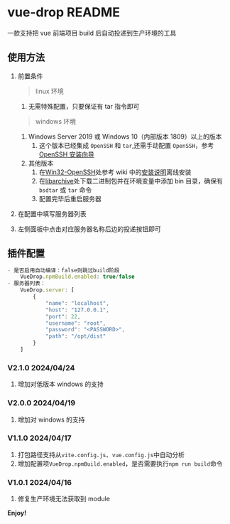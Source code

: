 # vue-drop README

一款支持把 vue 前端项目 build 后自动投递到生产环境的工具

## 使用方法

1. 前置条件

   > linux 环境

   1. 无需特殊配置，只要保证有 tar 指令即可

   > windows 环境

   1. Windows Server 2019 或 Windows 10（内部版本 1809）以上的版本
      1. 这个版本已经集成 `OpenSSH` 和 `tar`,还需手动配置 `OpenSSH`，参考 [OpenSSH 安装向导](https://learn.microsoft.com/zh-cn/windows-server/administration/openssh/openssh_install_firstuse?tabs=gui)
   2. 其他版本
      1. 在[Win32-OpenSSH](https://github.com/PowerShell/Win32-OpenSSH)处参考 wiki 中的[安装说明](https://github.com/PowerShell/Win32-OpenSSH/wiki/Install-Win32-OpenSSH)离线安装
      2. 在[libarchive](https://www.libarchive.org/)处下载二进制包并在环境变量中添加 bin 目录，确保有 `bsdtar` 或 `tar` 命令
      3. 配置完毕后重启服务器

2. 在配置中填写服务器列表
3. 左侧面板中点击对应服务器名称后边的投递按钮即可

## 插件配置

```js
- 是否启用自动编译：false则跳过build阶段
    VueDrop.npmBuild.enabled: true/false
- 服务器列表：
    VueDrop.server: [
        {
            "name": "localhost",
            "host": "127.0.0.1",
            "port": 22,
            "username": "root",
            "password": "<PASSWORD>",
            "path": "/opt/dist"
        }
    ]
```

### V2.1.0 2024/04/24

1. 增加对低版本 windows 的支持

### V2.0.0 2024/04/19

1. 增加对 windows 的支持

### V1.1.0 2024/04/17

1. 打包路径支持从`vite.config.js`、`vue.config.js`中自动分析
2. 增加配置项`VueDrop.npmBuild.enabled`，是否需要执行`npm run build`命令

### V1.0.1 2024/04/16

1. 修复生产环境无法获取到 module

**Enjoy!**
